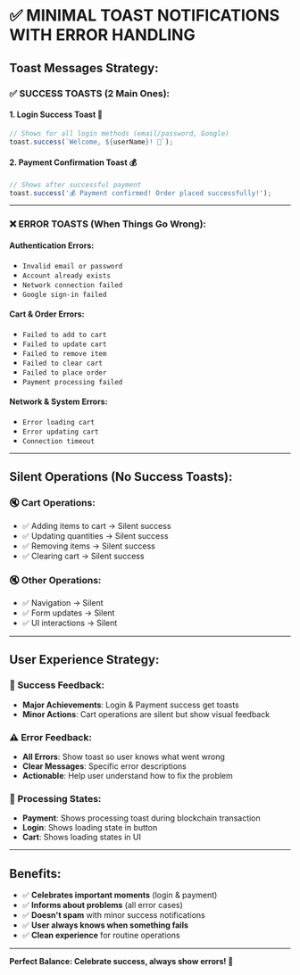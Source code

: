 # ✅ MINIMAL TOAST NOTIFICATIONS WITH ERROR HANDLING

## **Toast Messages Strategy:**

### **✅ SUCCESS TOASTS (2 Main Ones):**

#### **1. Login Success Toast 🔑**
```javascript
// Shows for all login methods (email/password, Google)
toast.success(`Welcome, ${userName}! 👋`);
```

#### **2. Payment Confirmation Toast 💰**
```javascript
// Shows after successful payment
toast.success('💰 Payment confirmed! Order placed successfully!');
```

---

### **❌ ERROR TOASTS (When Things Go Wrong):**

#### **Authentication Errors:**
- `Invalid email or password`
- `Account already exists`
- `Network connection failed`
- `Google sign-in failed`

#### **Cart & Order Errors:**
- `Failed to add to cart`
- `Failed to update cart`
- `Failed to remove item`
- `Failed to clear cart`
- `Failed to place order`
- `Payment processing failed`

#### **Network & System Errors:**
- `Error loading cart`
- `Error updating cart`
- `Connection timeout`

---

## **Silent Operations (No Success Toasts):**

### **🔇 Cart Operations:**
- ✅ Adding items to cart → Silent success
- ✅ Updating quantities → Silent success  
- ✅ Removing items → Silent success
- ✅ Clearing cart → Silent success

### **🔇 Other Operations:**
- ✅ Navigation → Silent
- ✅ Form updates → Silent
- ✅ UI interactions → Silent

---

## **User Experience Strategy:**

### **🎯 Success Feedback:**
- **Major Achievements**: Login & Payment success get toasts
- **Minor Actions**: Cart operations are silent but show visual feedback

### **⚠️ Error Feedback:**
- **All Errors**: Show toast so user knows what went wrong
- **Clear Messages**: Specific error descriptions
- **Actionable**: Help user understand how to fix the problem

### **🔄 Processing States:**
- **Payment**: Shows processing toast during blockchain transaction
- **Login**: Shows loading state in button
- **Cart**: Shows loading states in UI

---

## **Benefits:**
- ✅ **Celebrates important moments** (login & payment)
- ✅ **Informs about problems** (all error cases)
- ✅ **Doesn't spam** with minor success notifications
- ✅ **User always knows when something fails**
- ✅ **Clean experience** for routine operations

---

**Perfect Balance: Celebrate success, always show errors! 🎯**
